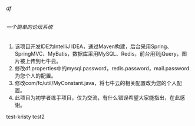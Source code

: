 ###### df
###### 一个简单的论坛系统
1. 该项目开发IDE为IntelliJ IDEA，通过Maven构建，后台采用Spring、SpringMVC、MyBatis，数据库采用MySQL、Redis，前台用到jQuery，图片被上传到七牛云。
2. 修改df.properties中的mysql.password，redis.password，mail.password为您个人的配置。
3. 修改com/fc/util/MyConstant.java，将七牛云的相关配置改为您的个人配置。
4. 此项目为初学者练手项目，仅为交流，有什么错误希望大家能指出，在此感谢。


test-kristy
test2
